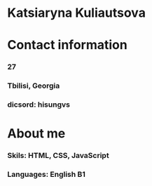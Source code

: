 # Katsiaryna Kuliautsova
# Contact information
### 27
### Tbilisi, Georgia
### dicsord: hisungvs
# About me
### Skils: HTML, CSS, JavaScript
### Languages: English B1
